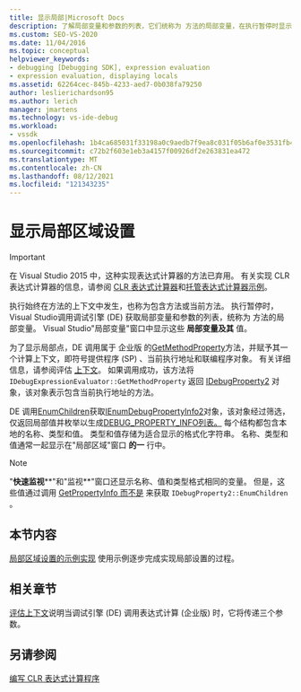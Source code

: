 ```yaml
---
title: 显示局部|Microsoft Docs
description: 了解局部变量和参数的列表，它们统称为 方法的局部变量，在执行暂停时显示。
ms.custom: SEO-VS-2020
ms.date: 11/04/2016
ms.topic: conceptual
helpviewer_keywords:
- debugging [Debugging SDK], expression evaluation
- expression evaluation, displaying locals
ms.assetid: 62264cec-845b-4233-aed7-0b038fa79250
author: leslierichardson95
ms.author: lerich
manager: jmartens
ms.technology: vs-ide-debug
ms.workload:
- vssdk
ms.openlocfilehash: 1b4ca685031f33198a0c9aedb7f9ea8c031f05b6af0e3531fb423aca986fab9c
ms.sourcegitcommit: c72b2f603e1eb3a4157f00926df2e263831ea472
ms.translationtype: MT
ms.contentlocale: zh-CN
ms.lasthandoff: 08/12/2021
ms.locfileid: "121343235"
---
```

# <a name="display-locals"></a>显示局部区域设置
> [!IMPORTANT]
> 在 Visual Studio 2015 中，这种实现表达式计算器的方法已弃用。 有关实现 CLR 表达式计算器的信息，请参阅 [CLR 表达式计算器](https://github.com/Microsoft/ConcordExtensibilitySamples/wiki/CLR-Expression-Evaluators)和[托管表达式计算器示例](https://github.com/Microsoft/ConcordExtensibilitySamples/wiki/Managed-Expression-Evaluator-Sample)。

 执行始终在方法的上下文中发生，也称为包含方法或当前方法。 执行暂停时，Visual Studio调用调试引擎 (DE) 获取局部变量和参数的列表，统称为 方法的局部变量。 Visual Studio"局部变量"窗口中显示这些 **局部变量及其** 值。

 为了显示局部点，DE 调用属于 企业版 的[GetMethodProperty](../../extensibility/debugger/reference/idebugexpressionevaluator-getmethodproperty.md)方法，并赋予其一个计算上下文，即符号提供程序 (SP) 、当前执行地址和联编程序对象。 有关详细信息，请参阅评估 [上下文](../../extensibility/debugger/evaluation-context.md)。 如果调用成功，该方法将 `IDebugExpressionEvaluator::GetMethodProperty` 返回 [IDebugProperty2](../../extensibility/debugger/reference/idebugproperty2.md) 对象，该对象表示包含当前执行地址的方法。

 DE 调用[EnumChildren](../../extensibility/debugger/reference/idebugproperty2-enumchildren.md)获取[IEnumDebugPropertyInfo2](../../extensibility/debugger/reference/ienumdebugpropertyinfo2.md)对象，该对象经过筛选，仅返回局部值并枚举以生成[DEBUG_PROPERTY_INFO列表。](../../extensibility/debugger/reference/debug-property-info.md) 每个结构都包含本地的名称、类型和值。 类型和值存储为适合显示的格式化字符串。 名称、类型和值通常一起显示在"局部区域"窗口 **的一** 行中。

> [!NOTE]
> "**快速监视****"和"监视**"窗口还显示名称、值和类型格式相同的变量。 但是，这些值通过调用 [GetPropertyInfo 而不是](../../extensibility/debugger/reference/idebugproperty2-getpropertyinfo.md) 来获取 `IDebugProperty2::EnumChildren` 。

## <a name="in-this-section"></a>本节内容
 [局部区域设置的示例实现](../../extensibility/debugger/sample-implementation-of-locals.md) 使用示例逐步完成实现局部设置的过程。

## <a name="related-sections"></a>相关章节
 [评估上下文](../../extensibility/debugger/evaluation-context.md)说明当调试引擎 (DE) 调用表达式计算 (企业版) 时，它将传递三个参数。

## <a name="see-also"></a>另请参阅
 [编写 CLR 表达式计算程序](../../extensibility/debugger/writing-a-common-language-runtime-expression-evaluator.md)
